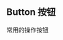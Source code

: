 ## Button 按钮

常用的操作按钮

<script setup>
import { ref } from 'vue'
const buttonType = ref([
	{ type: '', text: '默认按钮' },
	{ type: 'primary', text: '主要按钮' },
	{ type: 'success', text: '成功按钮' },
	{ type: 'warning', text: '警告按钮' },
	{ type: 'danger', text: '危险按钮' },
	{ type: 'info', text: '信息按钮' },
])
</script>

<!--@include: ./basic/index.md-->

<!--@include: ./disabled/index.md-->

<!--@include: ./link/index.md-->

<!--@include: ./size/index.md-->

<!--@include: ./tag/index.md-->

<style>
.button-content {
	display: flex;
	flex-direction: column;
  border: 1px solid #e4e7ed;
	padding: 30px;
	border-radius: 5px;
}

.button-content > div {
	margin-bottom: 15px;
}

.button-content > div:last-child {
	margin: 0;
}

</style>

